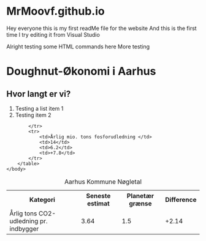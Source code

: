# MrMoovf.github.io
Hey everyone this is my first readMe file for the website
And this is the first time I try editing it from Visual Studio

Alright testing some HTML commands here
More testing

<html>
    <body>
        <h1>
            Doughnut-Økonomi i Aarhus
        </h1>
        <h2>
            Hvor langt er vi?
        </h2>
        <ol>
            <li> Testing a list item 1</li>
            <li> Testing item 2 </li>
        </ol>
        <table>
            <caption> Aarhus Kommune Nøgletal </capotion>
            <tr>
                <th>Kategori</th>
                <th>Seneste estimat</th>
                <th>Planetær grænse</th>
                <th>Difference</th>
            </tr>
            <tr>
                <td>Årlig tons CO2-udledning pr. indbygger </td>
                <td>3.64</td>
                <td>1.5</td>
                <td>+2.14</td>

            </tr>
            <tr>
                <td>Årlig mio. tons fosforudledning </td>
                <td>14</td>
                <td>6.2</td>
                <td>+7.8</td>
            </tr>
        </table>
    </body>
</html>